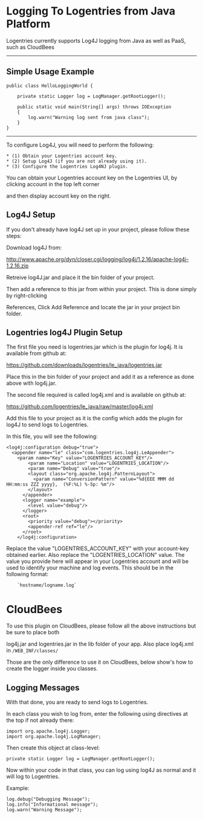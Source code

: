 Logging To Logentries from Java Platform
==========================================================

Logentries currently supports Log4J logging from Java as well as PaaS, such as CloudBees

--------------------------------------------------------------

Simple Usage Example
--------------------------------------------------------------

	public class HelloLoggingWorld {
	
		private static Logger log = LogManager.getRootLogger();
		
		public static void main(String[] args) throws IOException
		{
			log.warn("Warning log sent from java class");
		}
	}


--------------------------------------------------------------

To configure Log4J, you will need to perform the following:

    * (1) Obtain your Logentries account key.
    * (2) Setup Log4J (if you are not already using it).
    * (3) Configure the Logentries Log4NJ plugin.

You can obtain your Logentries account key on the Logentries UI, by clicking account in the top left corner

and then display account key on the right.

Log4J Setup
------------------

If you don't already have log4J set up in your project, please follow these steps:

Download log4J from:

http://www.apache.org/dyn/closer.cgi/logging/log4j/1.2.16/apache-log4j-1.2.16.zip

Retreive log4J.jar and place it the bin folder of your project.

Then add a reference to this jar from within your project. This is done simply by right-clicking

References, Click Add Reference and locate the jar in your project bin folder.

Logentries log4J Plugin Setup
--------------------------------

The first file you need is logentries.jar which is the plugin for log4j. It is available from github at:

https://github.com/downloads/logentries/le_java/logentries.jar

Place this in the bin folder of your project and add it as a reference as done above with log4j.jar.

The second file required is called log4j.xml and is available on github at:

https://github.com/logentries/le_java/raw/master/log4j.xml

Add this file to your project as it is the config which adds the plugin for log4J to send logs to Logentries.

In this file, you will see the following:

	<log4j:configuration debug="true">
 	  <appender name="le" class="com.logentries.log4j.LeAppender">
   	    <param name="Key" value="LOGENTRIES_ACCOUNT_KEY"/>
            <param name="Location" value="LOGENTRIES_LOCATION"/>
            <param name="Debug" value="true"/>
            <layout class="org.apache.log4j.PatternLayout">
              <param name="ConversionPattern" value="%d{EEE MMM dd HH:mm:ss ZZZ yyyy},  (%F:%L) %-5p: %m"/>
            </layout>
          </appender>
          <logger name="example">
            <level value="debug"/>
          </logger>
          <root>
            <priority value="debug"></priority>
            <appender-ref ref="le"/>
          </root>
        </log4j:configuration>

Replace the value "LOGENTRIES_ACCOUNT_KEY" with your account-key obtained earlier. Also replace the "LOGENTRIES_LOCATION" value. The value you provide here will appear in your Logentries account and will be used to identify your machine and log events. This should be in the following format:

        `hostname/logname.log`


CloudBees
========================================

To use this plugin on CloudBees, please follow all the above instructions but be sure to place both

log4j.jar and logentries.jar in the lib folder of your app. Also place log4j.xml in `/WEB_INF/classes/`

Those are the only difference to use it on CloudBees, below show's how to create the logger inside you classes.


Logging Messages
----------------

With that done, you are ready to send logs to Logentries.

In each class you wish to log from, enter the following using directives at the top if not already there:

	import org.apache.log4j.Logger;
	import org.apache.log4j.LogManager;

Then create this object at class-level:

	private static Logger log = LogManager.getRootLogger();

Now within your code in that class, you can log using log4J as normal and it will log to Logentries.

Example:

	log.debug("Debugging Message");
	log.info("Informational message");
	log.warn("Warning Message");

